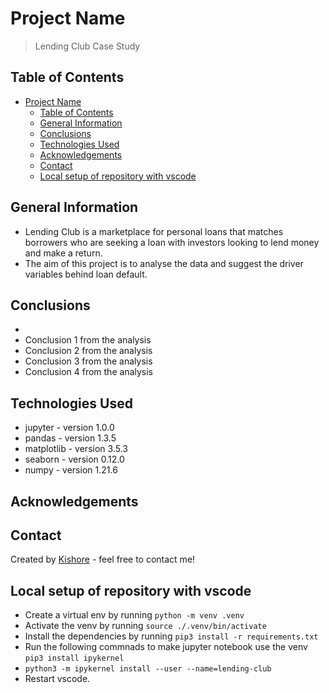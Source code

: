 # Project Name

> Lending Club Case Study

## Table of Contents

- [Project Name](#project-name)
  - [Table of Contents](#table-of-contents)
  - [General Information](#general-information)
  - [Conclusions](#conclusions)
  - [Technologies Used](#technologies-used)
  - [Acknowledgements](#acknowledgements)
  - [Contact](#contact)
  - [Local setup of repository with vscode](#local-setup-of-repository-with-vscode)

## General Information

- Lending Club is a marketplace for personal loans that matches borrowers who are seeking a loan with investors looking to lend money and make a return.
- The aim of this project is to analyse the data and suggest the driver variables behind loan default.

## Conclusions

- 
- Conclusion 1 from the analysis
- Conclusion 2 from the analysis
- Conclusion 3 from the analysis
- Conclusion 4 from the analysis

## Technologies Used

- jupyter - version 1.0.0
- pandas - version 1.3.5
- matplotlib - version 3.5.3
- seaborn - version 0.12.0
- numpy - version 1.21.6
<!-- As the libraries versions keep on changing, it is recommended to mention the version of library used in this project -->

## Acknowledgements

## Contact

Created by [Kishore](https://github.com/kishore-n-george) - feel free to contact me!

## Local setup of repository with vscode

- Create a virtual env by running `python -m venv .venv`
- Activate the venv by running `source ./.venv/bin/activate`
- Install the dependencies by running `pip3 install -r requirements.txt`
- Run the following commnads to make jupyter notebook use the venv `pip3 install ipykernel`
- `python3 -m ipykernel install --user --name=lending-club`
- Restart vscode.
